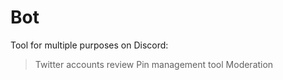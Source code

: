 # Bot

Tool for multiple purposes on Discord:
> Twitter accounts review
> Pin management tool
> Moderation